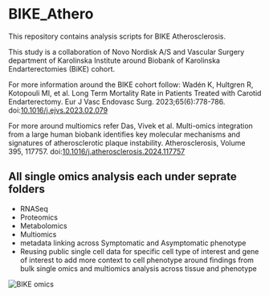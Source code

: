 # BIKE_Athero
This repository contains analysis scripts for BIKE Atherosclerosis. 

This study is a collaboration of Novo Nordisk A/S and Vascular Surgery department of Karolinska Institute around Biobank of Karolinska Endarterectomies (BiKE) cohort. 

For more information around the BIKE cohort follow: Wadén K, Hultgren R, Kotopouli MI, et al. Long Term Mortality Rate in Patients Treated with Carotid Endarterectomy. Eur J Vasc Endovasc Surg. 2023;65(6):778-786. doi:[10.1016/j.ejvs.2023.02.079](https://pubmed.ncbi.nlm.nih.gov/36871924/)

For more around multiomics refer Das, Vivek et al. Multi-omics integration from a large human biobank identifies key molecular mechanisms and signatures of atherosclerotic plaque instability. Atherosclerosis, Volume 395, 117757. doi:[10.1016/j.atherosclerosis.2024.117757
](https://www.atherosclerosis-journal.com/article/S0021-9150(24)00325-3/fulltext)
## All single omics analysis each under seprate folders
- RNASeq
- Proteomics
- Metabolomics
- Multiomics
- metadata linking across Symptomatic and Asymptomatic phenotype
- Reusing public single cell data for specific cell type of interest and gene of interest to add more context to cell phenotype around findings from bulk single omics and multiomics analysis across tissue and phenotype

  

![BIKE omics](https://github.com/user-attachments/assets/5cd3a936-971b-4881-97b7-c45ce6e0af5e)
